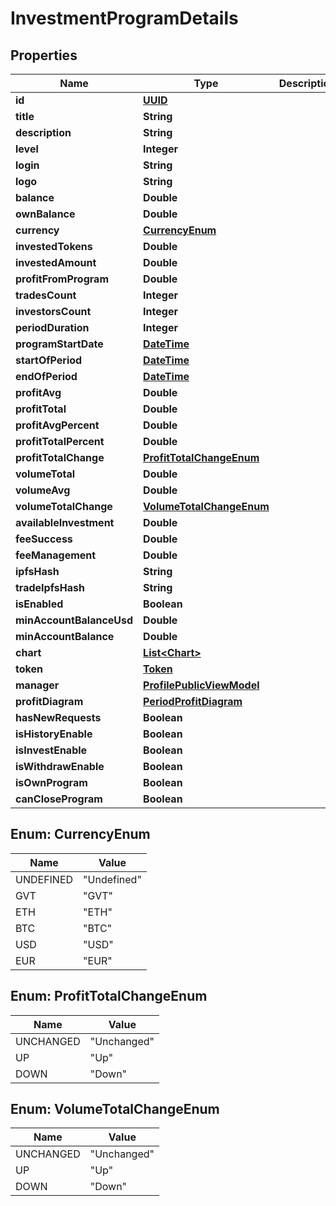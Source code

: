
# InvestmentProgramDetails

## Properties
Name | Type | Description | Notes
------------ | ------------- | ------------- | -------------
**id** | [**UUID**](UUID.md) |  |  [optional]
**title** | **String** |  |  [optional]
**description** | **String** |  |  [optional]
**level** | **Integer** |  |  [optional]
**login** | **String** |  |  [optional]
**logo** | **String** |  |  [optional]
**balance** | **Double** |  |  [optional]
**ownBalance** | **Double** |  |  [optional]
**currency** | [**CurrencyEnum**](#CurrencyEnum) |  |  [optional]
**investedTokens** | **Double** |  |  [optional]
**investedAmount** | **Double** |  |  [optional]
**profitFromProgram** | **Double** |  |  [optional]
**tradesCount** | **Integer** |  |  [optional]
**investorsCount** | **Integer** |  |  [optional]
**periodDuration** | **Integer** |  |  [optional]
**programStartDate** | [**DateTime**](DateTime.md) |  |  [optional]
**startOfPeriod** | [**DateTime**](DateTime.md) |  |  [optional]
**endOfPeriod** | [**DateTime**](DateTime.md) |  |  [optional]
**profitAvg** | **Double** |  |  [optional]
**profitTotal** | **Double** |  |  [optional]
**profitAvgPercent** | **Double** |  |  [optional]
**profitTotalPercent** | **Double** |  |  [optional]
**profitTotalChange** | [**ProfitTotalChangeEnum**](#ProfitTotalChangeEnum) |  |  [optional]
**volumeTotal** | **Double** |  |  [optional]
**volumeAvg** | **Double** |  |  [optional]
**volumeTotalChange** | [**VolumeTotalChangeEnum**](#VolumeTotalChangeEnum) |  |  [optional]
**availableInvestment** | **Double** |  |  [optional]
**feeSuccess** | **Double** |  |  [optional]
**feeManagement** | **Double** |  |  [optional]
**ipfsHash** | **String** |  |  [optional]
**tradeIpfsHash** | **String** |  |  [optional]
**isEnabled** | **Boolean** |  |  [optional]
**minAccountBalanceUsd** | **Double** |  |  [optional]
**minAccountBalance** | **Double** |  |  [optional]
**chart** | [**List&lt;Chart&gt;**](Chart.md) |  |  [optional]
**token** | [**Token**](Token.md) |  |  [optional]
**manager** | [**ProfilePublicViewModel**](ProfilePublicViewModel.md) |  |  [optional]
**profitDiagram** | [**PeriodProfitDiagram**](PeriodProfitDiagram.md) |  |  [optional]
**hasNewRequests** | **Boolean** |  |  [optional]
**isHistoryEnable** | **Boolean** |  |  [optional]
**isInvestEnable** | **Boolean** |  |  [optional]
**isWithdrawEnable** | **Boolean** |  |  [optional]
**isOwnProgram** | **Boolean** |  |  [optional]
**canCloseProgram** | **Boolean** |  |  [optional]


<a name="CurrencyEnum"></a>
## Enum: CurrencyEnum
Name | Value
---- | -----
UNDEFINED | &quot;Undefined&quot;
GVT | &quot;GVT&quot;
ETH | &quot;ETH&quot;
BTC | &quot;BTC&quot;
USD | &quot;USD&quot;
EUR | &quot;EUR&quot;


<a name="ProfitTotalChangeEnum"></a>
## Enum: ProfitTotalChangeEnum
Name | Value
---- | -----
UNCHANGED | &quot;Unchanged&quot;
UP | &quot;Up&quot;
DOWN | &quot;Down&quot;


<a name="VolumeTotalChangeEnum"></a>
## Enum: VolumeTotalChangeEnum
Name | Value
---- | -----
UNCHANGED | &quot;Unchanged&quot;
UP | &quot;Up&quot;
DOWN | &quot;Down&quot;




